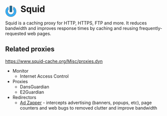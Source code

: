 # Squid <img style="margin: 6px 13px 0px 0px" align="left" src="../../../data/images/logo_36x36.png" />

Squid is a caching proxy for HTTP, HTTPS, FTP and more. It reduces bandwidth and improves response 
times by caching and reusing frequently-requested web pages.

## Related proxies
https://www.squid-cache.org/Misc/proxies.dyn
* Monitor
  * Internet Access Control
* Proxies
  * DansGuardian
  * E2Guardian
* Redirectors
  * [Ad Zapper](https://adzapper.sourceforge.net/) - intercepts advertising (banners, popups, etc), 
  page counters and web bugs to removed clutter and improve bandwidth
